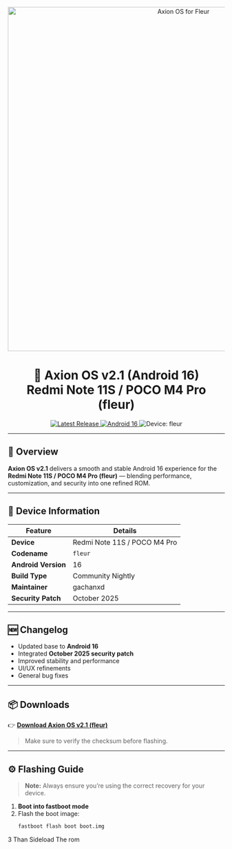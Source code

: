 <!-- Banner image (replace the link below with your hosted image URL) -->
<p align="center">
  <img src="https://your-image-link-here.com/axion-fleur-banner.png" alt="Axion OS for Fleur" width="800">
</p>

<h1 align="center">📱 Axion OS v2.1 (Android 16)<br>Redmi Note 11S / POCO M4 Pro (fleur)</h1>

<p align="center">
  <a href="https://github.com/gachanxd/axion-xiaomi-fleur/releases">
    <img src="https://img.shields.io/github/v/release/gachanxd/axion-xiaomi-fleur?color=brightgreen&label=Latest%20Release&style=for-the-badge" alt="Latest Release">
  </a>
  <a href="https://source.android.com">
    <img src="https://img.shields.io/badge/Android-16-blue?style=for-the-badge&logo=android" alt="Android 16">
  </a>
  <img src="https://img.shields.io/badge/Device-fleur-orange?style=for-the-badge" alt="Device: fleur">
</p>

---

## 🌟 Overview

**Axion OS v2.1** delivers a smooth and stable Android 16 experience for the  
**Redmi Note 11S / POCO M4 Pro (fleur)** — blending performance, customization, and security into one refined ROM.

---

## 🧩 Device Information

| Feature | Details |
|----------|----------|
| **Device** | Redmi Note 11S / POCO M4 Pro |
| **Codename** | `fleur` |
| **Android Version** | 16 |
| **Build Type** | Community Nightly |
| **Maintainer** | gachanxd |
| **Security Patch** | October 2025 |

---

## 🆕 Changelog

- Updated base to **Android 16**
- Integrated **October 2025 security patch**
- Improved stability and performance
- UI/UX refinements
- General bug fixes

---

## 📦 Downloads

👉 [**Download Axion OS v2.1 (fleur)**](https://github.com/gachanxd/axion-xiaomi-fleur/releases/latest)

> Make sure to verify the checksum before flashing.

---

## ⚙️ Flashing Guide

> **Note:** Always ensure you’re using the correct recovery for your device.

1. **Boot into fastboot mode**
2. Flash the boot image:
   ```bash
   fastboot flash boot boot.img

3 Than Sideload The rom
